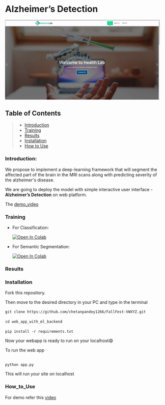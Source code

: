 # Alzheimer’s Detection
<!--
[![forthebadge](https://forthebadge.com/images/badges/made-with-python.svg)](https://www.python.org/)
[![forthebadge](https://forthebadge.com/images/badges/built-with-love.svg)](#)<br>
[![Maintenance](https://img.shields.io/badge/Maintained%3F-yes-green.svg)](https://github.com/Jeetu95/Brain-Tumor-Segmentation/graphs/commit-activity)
[![GitHub issues](https://img.shields.io/github/issues/Naereen/StrapDown.js.svg)](https://github.com/Jeetu95/Brain-Tumor-Segmentation/issues)
-->
![Alzheimer’s Detection](./readme/first_look.gif)


## Table of Contents


>- [Introduction](#Introduction)
>- [Training](#Training)
>- [Results](#Results)
>- [Installation](#Installation)
>- [How to Use](#How_to_Use)


### Introduction:

We propose to implement a deep-learning framework that will segment the affected part of the brain in the MRI scans along with predicting severity of the alzheimer's disease.

We are going to deploy the model with simple interactive user interface - **Alzheimer’s Detection** on web platform.

The [demo_video](./demo/site_demo-2020-12-19_11.03.47.mp4)

### Training

- For Classification:

    [![Open In Colab](https://colab.research.google.com/assets/colab-badge.svg)](https://colab.research.google.com/drive/1x57iiqQiPfG6mSG2dKtLMQkp1CaNDchy?usp=sharing#scrollTo=cKb2jNWrdTU9)

- For Semantic Segmentation:

    [![Open In Colab](https://colab.research.google.com/assets/colab-badge.svg)](https://colab.research.google.com/drive/1u-vSPhU_hwaZdwsuABK4xCRet_jEp0Tu?usp=sharing)

### Results




### Installation

Fork this repository.

Then move to the desired directory in your PC and type in the terminal

```shell
git clone https://github.com/chetanpandey1266/FallFest-VWXYZ.git

cd web_app_with_ml_backend

pip install -r requirements.txt
```

Now your webapp is ready to run on your localhost😄

To run the web app

```shell

python app.py
```

This will run your site on localhost

### How_to_Use


For demo refer this [video](./demo/site_demo-2020-12-19_11.03.47.mp4)



